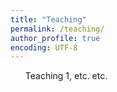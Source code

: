 ```yaml
---
title: "Teaching"
permalink: /teaching/
author_profile: true
encoding: UTF-8
---
```


<style>
ul {
  list-style-type: none;
}
</style>

*  Teaching 1, etc. etc.


